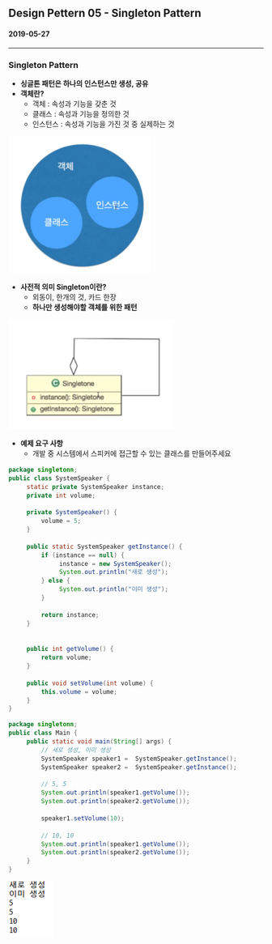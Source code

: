 ## Design Pettern 05 - Singleton Pattern

#### 2019-05-27

---

### Singleton Pattern

* **싱글톤 패턴은 하나의 인스턴스만 생성, 공유**
* **객체란?**
  * 객체 : 속성과 기능을 갖춘 것
  * 클래스 : 속성과 기능을 정의한 것
  * 인스턴스 : 속성과 기능을 가진 것 중 실제하는 것
  
![01](https://github.com/younggeun0/TIL/blob/master/designPattern/img/05/01.png?raw=true)

* **사전적 의미 Singleton이란?**
  * 외동이, 한개의 것, 카드 한장
  * **하나만 생성해야할 객체를 위한 패턴**

![02](https://github.com/younggeun0/TIL/blob/master/designPattern/img/05/02.png?raw=true)


* **예제 요구 사항**
  * 개발 중 시스템에서 스피커에 접근할 수 있는 클래스를 만들어주세요


```java
package singletonn;
public class SystemSpeaker {
     static private SystemSpeaker instance;
     private int volume;
     
     private SystemSpeaker() {
         volume = 5;
     }
     
     public static SystemSpeaker getInstance() {
         if (instance == null) {
              instance = new SystemSpeaker();
              System.out.println("새로 생성");
         } else {
              System.out.println("이미 생성");
         }
         
         return instance;
     }
     
     
     public int getVolume() {
         return volume;
     }
     
     public void setVolume(int volume) {
         this.volume = volume;
     }
}
```

```java
package singletonn;
public class Main {
     public static void main(String[] args) {
         // 새로 생성, 이미 생성
         SystemSpeaker speaker1 =  SystemSpeaker.getInstance();
         SystemSpeaker speaker2 =  SystemSpeaker.getInstance();
         
         // 5, 5
         System.out.println(speaker1.getVolume());
         System.out.println(speaker2.getVolume());
         
         speaker1.setVolume(10);
         
         // 10, 10
         System.out.println(speaker1.getVolume());
         System.out.println(speaker2.getVolume());
     }
}
```

![03](https://github.com/younggeun0/TIL/blob/master/designPattern/img/05/03.png?raw=true)
